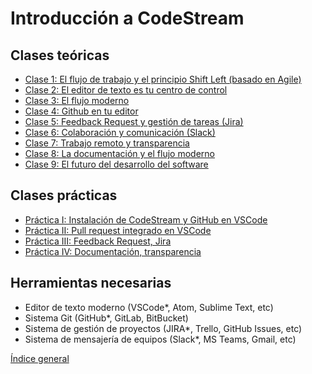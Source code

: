 # Introducción a CodeStream

## Clases teóricas

- [Clase 1: El flujo de trabajo y el principio Shift Left (basado en Agile)](1_Introduction/Class1.md)
- [Clase 2: El editor de texto es tu centro de control](1_Introduction/Class2.md)
- [Clase 3: El flujo moderno](2_ModernWorkflow/Class3.md)
- [Clase 4: Github en tu editor](2_ModernWorkflow/Class4.md)
- [Clase 5: Feedback Request y gestión de tareas (Jira)](2_ModernWorkflow/FeedBackRequest.md)
- [Clase 6: Colaboración y comunicación (Slack)](2_ModernWorkflow/Class6.md)
- [Clase 7: Trabajo remoto y transparencia](3_ComunicationInEditor/RemoteWork.md)
- [Clase 8: La documentación y el flujo moderno](3_ComunicationInEditor/ModernWorkflow.md)
- [Clase 9: El futuro del desarrollo del software](4_Future/FutureDev.md)

## Clases prácticas

- [Práctica I: Instalación de CodeStream y GitHub en VSCode](1_Introduction/PracticeI.md)
- [Práctica II: Pull request integrado en VSCode](2_ModernWorkflow/PracticeII.md)
- [Práctica III: Feedback Request, Jira](2_ModernWorkflow/FeedBackRequest.md)
- [Práctica IV: Documentación, transparencia](3_ComunicationInEditor/DocumentationPractice.md)

## Herramientas necesarias

- Editor de texto moderno (VSCode*, Atom, Sublime Text, etc)
- Sistema Git (GitHub*, GitLab, BitBucket)
- Sistema de gestión de proyectos (JIRA*, Trello, GitHub Issues, etc)
- Sistema de mensajería de equipos (Slack*, MS Teams, Gmail, etc)

[Índice general](../../Index.md)
